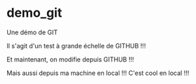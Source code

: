 # demo_git
Une démo de GIT

Il s'agit d'un test à grande échelle de GITHUB !!!

Et maintenant, on modifie depuis GITHUB !!!

Mais aussi depuis ma machine en local !!!
C'est cool en local !!!
